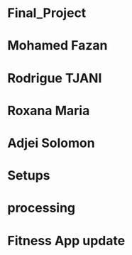 # Final_Project

# Mohamed Fazan

# Rodrigue TJANI

# Roxana Maria

# Adjei Solomon

# Setups

# processing 
# Fitness App update
